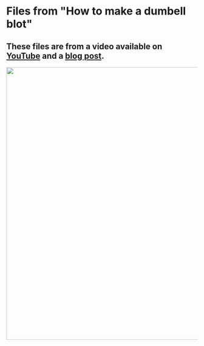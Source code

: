 # Files from "How to make a dumbell blot"

##  These files are from a video available on [YouTube](https://youtu.be/a9nnICyUj4Y) and a [blog post](https://dethwench.com/dumbbell-plot-for-comparison-of-rated-items/).

<p align="center">
<a href="https://youtu.be/a9nnICyUj4Y" target="_blank">
  <img width="720"  border="0" align="center"  src="https://dethwench.com/wp-content/uploads/2022/04/Dumbbell-Plots_Outside-Cover.jpg">
</a>
  <p align="center">

